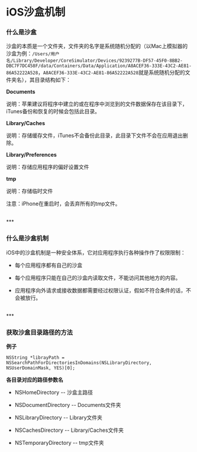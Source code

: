 # iOS沙盒机制

### 什么是沙盒

沙盒的本质是一个文件夹，文件夹的名字是系统随机分配的（以Mac上模拟器的沙盒为例：`/Users/用户名/Library/Developer/CoreSimulator/Devices/9239277B-DF57-45F0-8BB2-DBC7F7DC458F/data/Containers/Data/Application/A8ACEF36-333E-43C2-AE81-86A52222A528`，`A8ACEF36-333E-43C2-AE81-86A52222A528`就是系统随机分配的文件夹名），其目录结构如下：

**Documents**

说明：苹果建议将程序中建立的或在程序中浏览到的文件数据保存在该目录下，iTunes备份和恢复的时候会包括此目录。

**Library/Caches**

说明：存储缓存文件，iTunes不会备份此目录，此目录下文件不会在应用退出删除。

**Library/Preferences**

说明：存储应用程序的偏好设置文件

**tmp**

说明：存储临时文件

注意：iPhone在重启时，会丢弃所有的tmp文件。


<br>
***
<br>


### 什么是沙盒机制

iOS中的沙盒机制是一种安全体系，它对应用程序执行各种操作作了权限限制：

* 每个应用程序都有自己的沙盒

* 每个应用程序只能在自己的沙盒内读取文件，不能访问其他地方的内容。

* 应用程序向外请求或接收数据都需要经过权限认证，假如不符合条件的话，不会被放行。


<br>
***
<br>


### 获取沙盒目录路径的方法

**例子**

```
NSString *librayPath = NSSearchPathForDirectoriesInDomains(NSLibraryDirectory, NSUserDomainMask, YES)[0];
```

**各目录对应的路径参数名**

* NSHomeDirectory -- 沙盒主路径

* NSDocumentDirectory -- Documents文件夹

* NSLibraryDirectory -- Library文件夹

* NSCachesDirectory -- Library/Caches文件夹

* NSTemporaryDirectory -- tmp文件夹
